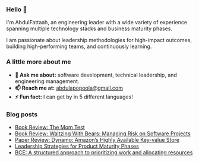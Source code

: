 ### Hello 👋

I'm AbdulFattaah, an engineering leader with a wide variety of experience spanning multiple technology stacks and business maturity phases. 

I am passionate about leadership methodologies for high-impact outcomes, building high-performing teams, and continuously learning.

### A little more about me
- **💬 Ask me about:** software development, technical leadership, and engineering management.
- **📫 Reach me at:** abdulapopoola@gmail.com
- **⚡ Fun fact:** I can get by in 5 different languages!

### Blog posts
<!-- BLOG-POST-LIST:START -->
- [Book Review: The Mom Test](https://abdulapopoola.com/2024/08/14/book-review-the-mom-test/)
- [Book Review: Waltzing With Bears: Managing Risk on Software Projects](https://abdulapopoola.com/2024/07/24/book-review-waltzing-with-bears-managing-risk-on-software-projects/)
- [Paper Review: Dynamo: Amazon’s Highly Available Key-value Store](https://abdulapopoola.com/2024/07/17/paper-review-dynamo-amazons-highly-available-key-value-store/)
- [Leadership Strategies for Product Maturity Phases](https://abdulapopoola.com/2024/07/10/engineering-strategies-for-navigating-product-maturity-from-startup-to-scale/)
- [BCE: A structured approach to prioritizing work and allocating resources](https://abdulapopoola.com/2024/02/27/making-resourcing-allocations-and-prioritizing-investments/)
<!-- BLOG-POST-LIST:END -->
